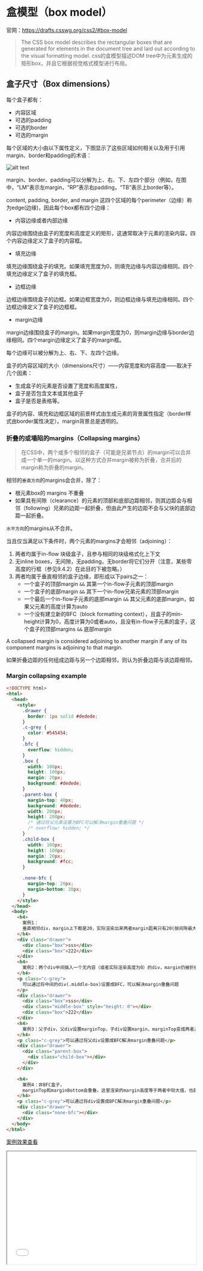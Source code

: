 <!--
 * @Author: jiangmengxia jiangmengxia@nnuo.com
 * @Date: 2024-08-28 16:40:08
 * @LastEditors: jiangmengxia jiangmengxia@nnuo.com
 * @LastEditTime: 2024-08-28 18:30:23
 * @FilePath: \jiangmengxia.github.io\css\box-model\box-model.md
 * @Description: Description
-->
# 盒模型（box model）

官网：https://drafts.csswg.org/css2/#box-model

> The CSS box model describes the rectangular boxes that are generated for elements in the document tree and laid out according to the visual formatting model.
  css的盒模型描述DOM tree中为元素生成的矩形box，并且它根据视觉格式模型进行布局。


## 盒子尺寸（Box dimensions）

每个盒子都有：
* 内容区域
* 可选的padding
* 可选的border
* 可选的margin

每个区域的大小由以下属性定义，下图显示了这些区域如何相关以及用于引用margin、border和padding的术语：

![alt text](image-4.png)

margin、border、padding可以分解为上、右、下、左四个部分（例如，在图中，“LM”表示左margin，“RP”表示右padding，“TB”表示上border等）。

content, padding, border, and margin 这四个区域的每个perimeter（边缘）称为edge(边缘)，因此每个box都有四个边缘：

* 内容边缘或者内部边缘

内容边缘围绕由盒子的宽度和高度定义的矩形，这通常取决于元素的渲染内容。四个内容边缘定义了盒子的内容框。

* 填充边缘

填充边缘围绕盒子的填充。如果填充宽度为0，则填充边缘与内容边缘相同。四个填充边缘定义了盒子的填充框。

* 边框边缘

边框边缘围绕盒子的边框。如果边框宽度为0，则边框边缘与填充边缘相同。四个边框边缘定义了盒子的边框框。

* margin边缘

margin边缘围绕盒子的margin。如果margin宽度为0，则margin边缘与border边缘相同。四个margin边缘定义了盒子的margin框。

每个边缘可以被分解为上、右、下、左四个边缘。

盒子的内容区域的大小（dimensions尺寸）——内容宽度和内容高度——取决于几个因素：
* 生成盒子的元素是否设置了宽度和高度属性，
* 盒子是否包含文本或其他盒子
* 盒子是否是表格等。
<!-- 盒子的宽度和高度在视觉格式模型（visual formatting model）细节章节中讨论。 -->

盒子的内容、填充和边框区域的前景样式由生成元素的背景属性指定（border样式由border属性决定）。margin背景总是透明的。

### 折叠的或塌陷的margins（Collapsing margins）

> 在CSS中，两个或多个相邻的盒子（可能是兄弟节点）的margin可以合并成一个单一的margin。以这种方式合并margin被称为折叠，合并后的margin称为折叠的margin。

相邻的`垂直方向`的margins会合并，除了：

* 根元素box的 margins 不重叠
* 如果具有间隙（clearance）的元素的顶部和底部边距相邻，则其边距会与相邻（following）兄弟的边距一起折叠，但由此产生的边距不会与父块的底部边距一起折叠。

`水平方向`的margins从不合并。

当且仅当满足以下条件时，两个元素的margins才会相邻（adjoining）：
1. 两者均属于in-flow 块级盒子，且参与相同的块级格式化上下文
2. 无inline boxes，无间隙，无padding，无border将它们分开（注意，某些零高度的行框（参见9.4.2）在此目的下被忽略。）
3. 两者均属于垂直相邻的盒子边缘，即形成以下pairs之一：
   * 一个盒子的顶部margin `&&` 其第一个in-flow子元素的顶部margin
   * 一个盒子的底部margin `&&` 其下一个in-flow兄弟元素的顶部margin
   * 一个最后一个in-flow子元素的底部margin `&&` 其父元素的底部margin，如果父元素的高度计算为auto
   * 一个没有建立新的BFC（block formatting context），且盒子的min-height计算为0，高度计算为0或者auto，且没有in-flow子元素的盒子，这个盒子的顶部margins `&&`  底部margin

A collapsed margin is considered adjoining to another margin if any of its component margins is adjoining to that margin.

如果折叠边距的任何组成边距与另一个边距相邻，则认为折叠边距与该边距相邻。


### Margin collapsing example

```html
<!DOCTYPE html>
<html>
  <head>
    <style>
      .drawer {
        border: 1px solid #dedede;
      }
      .c-grey {
        color: #545454;
      }
      .bfc {
        overflow: hidden;
      }
      .box {
        width: 100px;
        height: 100px;
        margin: 20px;
        background: #dedede;
      }
      .parent-box {
        margin-top: 40px;
        background: #dedede;
        width: 200px;
        height: 200px;
        /* 通过将父元素设置为BFC可以解决margin重叠问题 */
        /* overflow: hidden; */
      }
      .child-box {
        width: 100px;
        height: 100px;
        margin: 20px;
        background: #fcc;
      }

      .none-bfc {
        margin-top: 20px;
        margin-bottom: 30px;
      }
    </style>
  </head>
  <body>
    <h4>
      案例1：
      垂直相邻div，margin上下都是20，实际渲染出来两者margin距离只有20(按间隙最大的来计算)
    </h4>
    <div class="drawer">
      <div class="box">sss</div>
      <div class="box">222</div>
    </div>
    <h4>
      案例2：两个div中间插入一个无内容（或者实际渲染高度为0）的div，margin仍被折叠
    </h4>
    <p class="c-grey">
      可以通过将中间的div(.middle-box)设置成BFC，可以解决margin重叠问题
    </p>
    <div class="drawer">
      <div class="box">sss</div>
      <div class="middle-box" style="height: 0"></div>
      <div class="box">222</div>
    </div>
    <h4>
      案例3：父子div，父div设置marginTop，子div设置margin，marginTop变成两者之间的较大的值。
    </h4>
    <p class="c-grey">可以通过将父div设置成BFC解决margin重叠问题</p>
    <div class="drawer">
      <div class="parent-box">
        <div class="child-box"></div>
      </div>
    </div>

    <h4>
      案例4：非BFC盒子，
      marginTop和marginBottom会重叠，这里渲染的margin高度等于两者中较大值，也就是整体高度等于两者中较大值
    </h4>
    <p class="c-grey">可以通过将div设置成BFC解决margin重叠问题</p>
    <div class="drawer">
      <div class="none-bfc"></div>
    </div>
  </body>
</html>
```

<a target="_blank" href='./box-model-example.html'>案例效果查看</a>

<iframe src='./box-model-example.html'style='height:300px;width:100%'></iframe>




